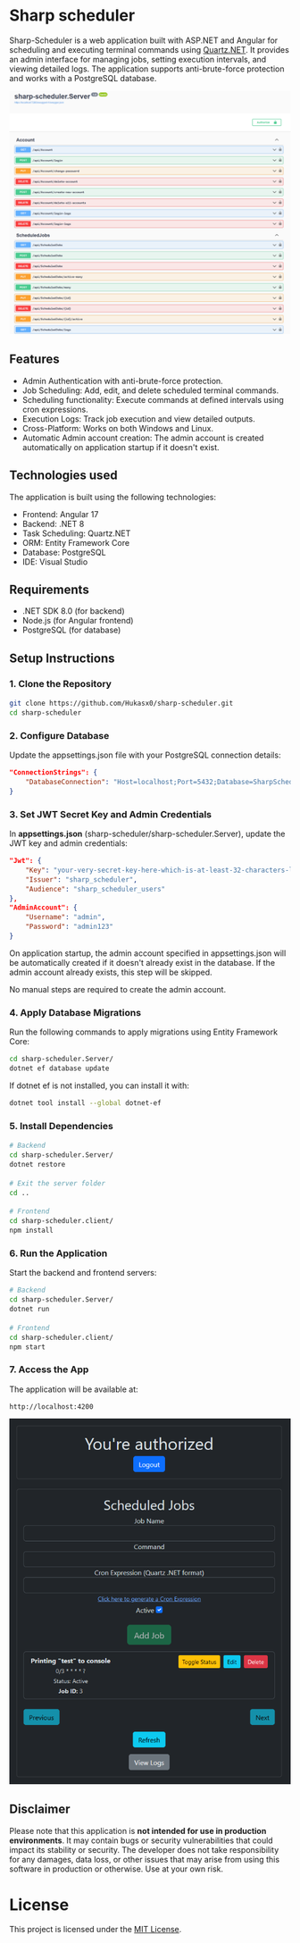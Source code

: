 # Sharp scheduler

Sharp-Scheduler is a web application built with ASP.NET and Angular for scheduling and executing terminal commands using [Quartz.NET](https://www.quartz-scheduler.net/). It provides an admin interface for managing jobs, setting execution intervals, and viewing detailed logs. The application supports anti-brute-force protection and works with a PostgreSQL database.

![swagger screenshot](https://raw.githubusercontent.com/Hukasx0/sharp-scheduler/main/swagger-screenshot.png)

## Features
- Admin Authentication with anti-brute-force protection.
- Job Scheduling: Add, edit, and delete scheduled terminal commands.
- Scheduling functionality: Execute commands at defined intervals using cron expressions.
- Execution Logs: Track job execution and view detailed outputs.
- Cross-Platform: Works on both Windows and Linux.
- Automatic Admin account creation: The admin account is created automatically on application startup if it doesn't exist.

## Technologies used
The application is built using the following technologies:
- Frontend: Angular 17
- Backend: .NET 8
- Task Scheduling: Quartz.NET
- ORM: Entity Framework Core
- Database: PostgreSQL
- IDE: Visual Studio

## Requirements
- .NET SDK 8.0 (for backend)
- Node.js (for Angular frontend)
- PostgreSQL (for database)

## Setup Instructions

### 1. Clone the Repository
```sh
git clone https://github.com/Hukasx0/sharp-scheduler.git
cd sharp-scheduler
```

### 2. Configure Database
Update the appsettings.json file with your PostgreSQL connection details:
```json
"ConnectionStrings": {
    "DatabaseConnection": "Host=localhost;Port=5432;Database=SharpScheduler;Username=postgres;Password=root"
}
```

### 3. Set JWT Secret Key and Admin Credentials
In **appsettings.json** (sharp-scheduler/sharp-scheduler.Server), update the JWT key and admin credentials:
```json
"Jwt": {
    "Key": "your-very-secret-key-here-which-is-at-least-32-characters-long",
    "Issuer": "sharp_scheduler",
    "Audience": "sharp_scheduler_users"
},
"AdminAccount": {
    "Username": "admin",
    "Password": "admin123"
}
```

On application startup, the admin account specified in appsettings.json will be automatically created if it doesn't already exist in the database.
If the admin account already exists, this step will be skipped.

No manual steps are required to create the admin account.

### 4. Apply Database Migrations
Run the following commands to apply migrations using Entity Framework Core:
```sh
cd sharp-scheduler.Server/ 
dotnet ef database update
```
If dotnet ef is not installed, you can install it with:
```sh
dotnet tool install --global dotnet-ef
```

### 5. Install Dependencies
```sh
# Backend
cd sharp-scheduler.Server/ 
dotnet restore

# Exit the server folder
cd ..

# Frontend
cd sharp-scheduler.client/
npm install
```

### 6. Run the Application
Start the backend and frontend servers:
```sh
# Backend
cd sharp-scheduler.Server/ 
dotnet run

# Frontend
cd sharp-scheduler.client/
npm start
```

### 7. Access the App
The application will be available at:
```http
http://localhost:4200
```

![webapp screenshot](https://raw.githubusercontent.com/Hukasx0/sharp-scheduler/main/webapp-screenshot.png)

## Disclaimer
Please note that this application is **not intended for use in production environments**. It may contain bugs or security vulnerabilities that could impact its stability or security. The developer does not take responsibility for any damages, data loss, or other issues that may arise from using this software in production or otherwise. Use at your own risk.

# License
This project is licensed under the [MIT License](https://github.com/Hukasx0/sharp-scheduler/blob/main/LICENSE).
